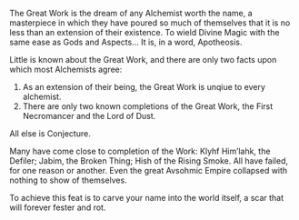 The Great Work is the dream of any Alchemist worth the name, a masterpiece in which they have poured so much of themselves that it is no less than an extension of their existence. To wield Divine Magic with the same ease as Gods and Aspects... It is, in a word, Apotheosis.

Little is known about the Great Work, and there are only two facts upon which most Alchemists agree: 
1) As an extension of their being, the Great Work is unqiue to every alchemist.
2) There are only two known completions of the Great Work, the First Necromancer and the Lord of Dust.


All else is Conjecture. 


Many have come close to completion of the Work: Klyhf Him’lahk, the Defiler; Jabim, the Broken Thing; Hish of the Rising Smoke. All have failed, for one reason or another. Even the great Avsohmic Empire collapsed with nothing to show of themselves.


To achieve this feat is to carve your name into the world itself, a scar that will forever fester and rot.